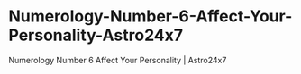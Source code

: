 # Numerology-Number-6-Affect-Your-Personality-Astro24x7
Numerology Number 6 Affect Your Personality | Astro24x7

